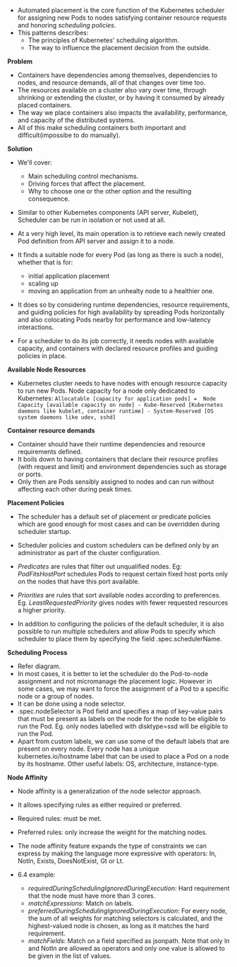 * Automated placement is the core function of the Kubernetes scheduler for assigning new Pods to nodes satisfying container resource requests and honoring *scheduling policies*.
* This patterns describes:
    * The principles of Kubernetes' scheduling algorithm.
    * The way to influence the placement decision from the outside.

**Problem**
* Containers have dependencies among themselves, dependencies to nodes, and resource demands, all of that changes over time too.
* The resources available on a cluster also vary over time, through shrinking or extending the cluster, or by having it consumed by already placed containers.
* The way we place containers also impacts the availability, performance, and capacity of the distributed systems.
* All of this make scheduling containers both important and difficult(impossibe to do manually).

**Solution**
* We'll cover:
    * Main scheduling control mechanisms.
    * Driving forces that affect the placement.
    * Why to choose one or the other option and the resulting consequence.
* Similar to other Kubernetes components (API server, Kubelet), Scheduler can be run in isolation or not used at all.

* At a very high level, its main operation is to retrieve each newly created Pod definition from API server and assign it to a node.
* It finds a suitable node for every Pod (as long as there is such a node), whether that is for:
    * initial application placement
    * scaling up
    * moving an application from an unhealty node to a healthier one.
* It does so by considering runtime dependencies, resource requirements, and guiding policies for high availability by spreading Pods horizontally and also colocating Pods nearby for performance and low-latency interactions.

* For a scheduler to do its job correctly, it needs nodes with available capacity, and containers with declared resource profiles and guiding policies in place.

**Available Node Resources**
* Kubernetes cluster needs to have nodes with enough resource capacity to run new Pods. Node capacity for a node only dedicated to Kubernetes:
`
    Allocatable [capacity for application pods] = 
        Node Capacity [available capacity on node]
        - Kube-Reserved [Kubernetes daemons like kubelet, container runtime]
        - System-Reserved [OS system daemons like udev, sshd]
`

**Container resource demands**
* Container should have their runtime dependencies and resource requirements defined.
* It boils down to having containers that declare their resource profiles (with request and limit) and environment dependencies such as storage or ports.
* Only then are Pods sensibly assigned to nodes and can run without affecting each other during peak times.

**Placement Policies**
* The scheduler has a default set of placement or predicate policies which are good enough for most cases and can be overridden during scheduler startup.
* Scheduler policies and custom schedulers can be defined only by an administrator as part of the cluster configuration.

* *Predicates* are rules that filter out unqualified nodes. Eg: *PodFitsHostPort* schedules Pods to request certain fixed host ports only on the nodes that have this port available.

* *Priorities* are rules that sort available nodes according to preferences. Eg. *LeastRequestedPriority* gives nodes with fewer requested resources a higher priority.

* In addition to configuring the policies of the default scheduler, it is also possible to run multiple schedulers and allow Pods to specify which scheduler to place them by specifying the field .spec.schedulerName.

**Scheduling Process**
* Refer diagram.
* In most cases, it is better to let the scheduler do the Pod-to-node assignment and not micromanage the placement logic. However in some cases, we may want to force the assignment of a Pod to a specific node or a group of nodes.
* It can be done using a node selector.
* .spec.nodeSelector is Pod field and specifies a map of key-value pairs that must be present as labels on the node for the node to be eligible to run the Pod. Eg. only nodes labelled with disktype=ssd will be eligible to run the Pod.
* Apart from custom labels, we can use some of the default labels that are present on every node. Every node has a unique kubernetes.io/hostname label that can be used to place a Pod on a node by its hostname. Other useful labels: OS, architecture, instance-type.

**Node Affinity**
* Node affinity is a generalization of the node selector approach.
* It allows specifying rules as either required or preferred.
* Required rules: must be met.
* Preferred rules: only increase the weight for the matching nodes.
* The node affinity feature expands the type of constraints we can express by making the language more expressive with operators: In, NotIn, Exists, DoesNotExist, Gt or Lt.

* 6.4 example:
    * *requiredDuringSchedulingIgnoredDuringExecution*: Hard requirement that the node must have more than 3 cores.
    * *matchExpressions*: Match on labels.
    * *preferredDuringSchedulingIgnoredDuringExecution*: For every node, the sum of all weights for matching selectors is calculated, and the highest-valued node is chosen, as long as it matches the hard requirement.
    * *matchFields*: Match on a field specified as jsonpath. Note that only In and NotIn are allowed as operators and only one value is allowed to be given in the list of values.
